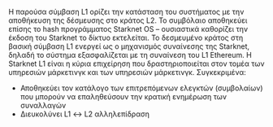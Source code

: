 Η παρούσα σύμβαση L1 ορίζει την κατάσταση του συστήματος με την αποθήκευση της δέσμευσης στο κράτος L2. Το συμβόλαιο αποθηκεύει επίσης το hash προγράμματος Starknet OS – ουσιαστικά καθορίζει την έκδοση του Starknet το δίκτυο εκτελείται. Το δεσμευμένο κράτος στη βασική σύμβαση L1 ενεργεί ως ο μηχανισμός συναίνεσης της Starknet, δηλαδή το σύστημα εξασφαλίζεται με τη συναίνεση του L1 Ethereum. Η Starknet L1 είναι η κύρια επιχείρηση που δραστηριοποιείται στον τομέα των υπηρεσιών μάρκετινγκ και των υπηρεσιών μάρκετινγκ. Συγκεκριμένα:

* Αποθηκεύει τον κατάλογο των επιτρεπόμενων ελεγκτών (συμβολαίων) που μπορούν να επαληθεύσουν την κρατική ενημέρωση των συναλλαγών
* Διευκολύνει L1 ↔️ L2 αλληλεπίδραση